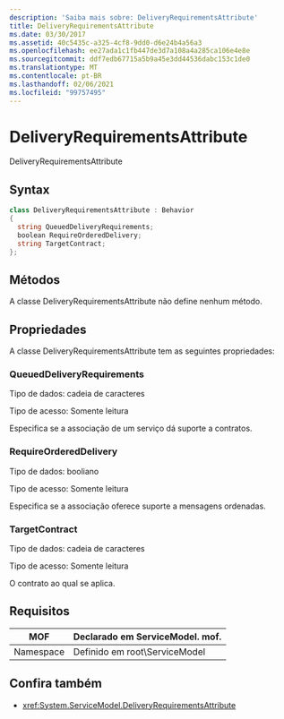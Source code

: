 ```yaml
---
description: 'Saiba mais sobre: DeliveryRequirementsAttribute'
title: DeliveryRequirementsAttribute
ms.date: 03/30/2017
ms.assetid: 40c5435c-a325-4cf8-9dd0-d6e24b4a56a3
ms.openlocfilehash: ee27ada1c1fb447de3d7a108a4a285ca106e4e8e
ms.sourcegitcommit: ddf7edb67715a5b9a45e3dd44536dabc153c1de0
ms.translationtype: MT
ms.contentlocale: pt-BR
ms.lasthandoff: 02/06/2021
ms.locfileid: "99757495"
---
```

# <a name="deliveryrequirementsattribute"></a>DeliveryRequirementsAttribute

DeliveryRequirementsAttribute  
  
## <a name="syntax"></a>Syntax  
  
```csharp
class DeliveryRequirementsAttribute : Behavior  
{  
  string QueuedDeliveryRequirements;  
  boolean RequireOrderedDelivery;  
  string TargetContract;  
};  
```  
  
## <a name="methods"></a>Métodos  

 A classe DeliveryRequirementsAttribute não define nenhum método.  
  
## <a name="properties"></a>Propriedades  

 A classe DeliveryRequirementsAttribute tem as seguintes propriedades:  
  
### <a name="queueddeliveryrequirements"></a>QueuedDeliveryRequirements  

 Tipo de dados: cadeia de caracteres  
  
 Tipo de acesso: Somente leitura  
  
 Especifica se a associação de um serviço dá suporte a contratos.  
  
### <a name="requireordereddelivery"></a>RequireOrderedDelivery  

 Tipo de dados: booliano  
  
 Tipo de acesso: Somente leitura  
  
 Especifica se a associação oferece suporte a mensagens ordenadas.  
  
### <a name="targetcontract"></a>TargetContract  

 Tipo de dados: cadeia de caracteres  
  
 Tipo de acesso: Somente leitura  
  
 O contrato ao qual se aplica.  
  
## <a name="requirements"></a>Requisitos  
  
|MOF|Declarado em ServiceModel. mof.|  
|---------|-----------------------------------|  
|Namespace|Definido em root\ServiceModel|  
  
## <a name="see-also"></a>Confira também

- <xref:System.ServiceModel.DeliveryRequirementsAttribute>
